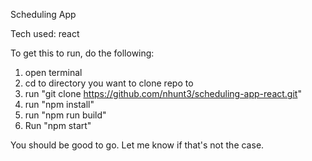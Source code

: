 Scheduling App

Tech used: react

To get this to run, do the following:
1. open terminal
2. cd to directory you want to clone repo to
3. run "git clone https://github.com/nhunt3/scheduling-app-react.git"
4. run "npm install"
5. run "npm run build"
6. Run "npm start"

You should be good to go. Let me know if that's not the case.
